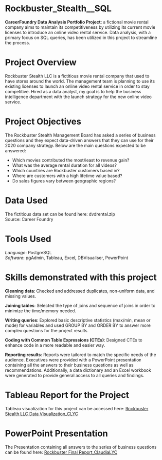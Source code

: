 # Rockbuster_Stealth__SQL
**CareerFoundry Data Analysis Portfolio Project**: a fictional movie rental company aims to maintain its competitiveness by utilizing its current movie licenses to introduce an online video rental service. 
Data analysis, with a primary focus on SQL queries, has been utilized in this project to streamline the process.

# Project Overview
Rockbuster Stealth LLC is a fictitious movie rental company that used to have stores around the world. The management team is planning to use its existing licenses to launch an online video rental service in order to stay competitive. Hired as a data analyst, my goal is to help the business intelligence department with the launch strategy for the new online video service.

# Project Objectives
The Rockbuster Stealth Management Board has asked a series of business questions and they expect data-driven answers that they can use for their 2020 company strategy. Below are the main questions expected to be answered:
- Which movies contributed the most/least to revenue gain?
- What was the average rental duration for all videos?
- Which countries are Rockbuster customers based in?
- Where are customers with a high lifetime value based?
- Do sales figures vary between geographic regions?

# Data Used
The fictitious data set can be found here: dvdrental.zip  
Source: Career Foundry

# Tools Used
*Language*: PostgreSQL  
*Software*: pgAdmin, Tableau, Excel, DBVisualiser, PowerPoint

# Skills demonstrated with this project
**Cleaning data**: Checked and addressed duplicates, non-uniform data, and missing values.

**Joining tables**: Selected the type of joins and sequence of joins in order to minimize the time/memory needed.

**Writing queries**: Explored basic descriptive statistics (max/min, mean or mode) for variables and used GROUP BY and ORDER BY to answer more complex questions for the project results.

**Coding with Common Table Expressions (CTEs)**: Designed CTEs to enhance code in a more readable and easier way.

**Reporting results**: Reports were tailored to match the specific needs of the audience. Executives were provided with a PowerPoint presentation containing all the answers to their business questions as well as recommendations. Additionally, a data dictionary and an Excel workbook were generated to provide general access to all queries and findings.

# Tableau Report for the Project
Tableau visualization for this project can be accessed here:
[Rockbuster Stealth LLC Data Visualization_CLYC](https://public.tableau.com/app/profile/claudia.lan2171/viz/RockbusterStealthLLCDataVisualization_CLYC/RockbusterStealthAnalysis?publish=yes)

# PowerPoint Presentation 
The Presentation containing all answers to the series of business questions can be found here:
[Rockbuster Final Report_ClaudiaLYC](https://github.com/ClaudiaLYC/Rockbuster_Stealth__SQL/blob/main/Task%203.10_Rockbuster%20Final_ClaudiaLYC.pptx)


